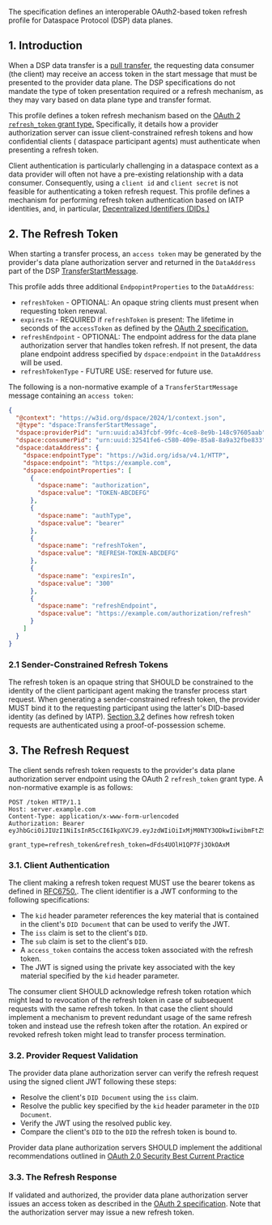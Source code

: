 The specification defines an interoperable OAuth2-based token refresh profile for Dataspace Protocol (DSP) data planes.

## 1. Introduction

When a DSP data transfer is
a [pull transfer](https://docs.internationaldataspaces.org/ids-knowledgebase/v/dataspace-protocol/transfer-process/transfer.process.protocol#id-1.1.2-data-transfer-types),
the requesting data consumer (the client) may receive an access token in the start message that must be presented to the
provider data plane. The DSP specifications do not mandate the type of token presentation required or a refresh
mechanism, as they may vary based on data plane type and transfer format.

This profile defines a token refresh mechanism based on
the [OAuth 2 `refresh_token` grant type.](https://datatracker.ietf.org/doc/html/rfc6749#section-6) Specifically, it
details how a provider authorization server can issue client-constrained refresh tokens and how confidential clients (
dataspace participant agents) must authenticate when presenting a refresh token.

Client authentication is particularly challenging in a dataspace context as a data provider will often not have a
pre-existing relationship with a data consumer. Consequently, using a `client id` and `client secret` is not feasible
for authenticating a token refresh request. This profile defines a mechanism for performing refresh token authentication
based on IATP identities, and, in particular, [Decentralized Identifiers (DIDs.)](https://www.w3.org/TR/did-core/)

## 2. The Refresh Token

When starting a transfer process, an `access token` may be generated by the provider's data plane authorization server
and returned in the `DataAddress` part of the
DSP [TransferStartMessage](https://docs.internationaldataspaces.org/ids-knowledgebase/v/dataspace-protocol/transfer-process/transfer.process.protocol#id-2.2-transfer-start-message).

This profile adds three additional `EndpopintProperties` to the `DataAddress`:

- `refreshToken` - OPTIONAL: An opaque string clients must present when requesting token renewal.
- `expiresIn` - REQUIRED if `refreshToken` is present: The lifetime in seconds of the `accessToken` as defined by
  the [OAuth 2 specification.](https://datatracker.ietf.org/doc/html/rfc6749#section-4.2.2)
- `refreshEndpoint` - OPTIONAL: The endpoint address for the data plane authorization server that handles token refresh.
  If not present, the data plane endpoint address specified by `dspace:endpoint` in the `DataAddress` will be used.
- `refreshTokenType` - FUTURE USE: reserved for future use.

The following is a non-normative example of a `TransferStartMessage` message containing an `access token`:

```json
{
  "@context": "https://w3id.org/dspace/2024/1/context.json",
  "@type": "dspace:TransferStartMessage",
  "dspace:providerPid": "urn:uuid:a343fcbf-99fc-4ce8-8e9b-148c97605aab",
  "dspace:consumerPid": "urn:uuid:32541fe6-c580-409e-85a8-8a9a32fbe833",
  "dspace:dataAddress": {
    "dspace:endpointType": "https://w3id.org/idsa/v4.1/HTTP",
    "dspace:endpoint": "https://example.com",
    "dspace:endpointProperties": [
      {
        "dspace:name": "authorization",
        "dspace:value": "TOKEN-ABCDEFG"
      },
      {
        "dspace:name": "authType",
        "dspace:value": "bearer"
      },
      {
        "dspace:name": "refreshToken",
        "dspace:value": "REFRESH-TOKEN-ABCDEFG"
      },
      {
        "dspace:name": "expiresIn",
        "dspace:value": "300"
      },
      {
        "dspace:name": "refreshEndpoint",
        "dspace:value": "https://example.com/authorization/refresh"
      }
    ]
  }
}
```

### 2.1 Sender-Constrained Refresh Tokens

The refresh token is an opaque string that SHOULD be constrained to the identity of the client participant agent making
the transfer process start request. When generating a sender-constrained refresh token, the provider MUST bind it to the
requesting participant using the latter's DID-based identity (as defined by
IATP).  [Section 3.2](#3.2-provider-request-validation) defines how refresh token requests are authenticated using a
proof-of-possession scheme.

## 3. The Refresh Request

The client sends refresh token requests to the provider's data plane authorization server endpoint using the OAuth
2 `refresh_token` grant type. A non-normative example is as follows:

```
POST /token HTTP/1.1
Host: server.example.com
Content-Type: application/x-www-form-urlencoded
Authorization: Bearer eyJhbGciOiJIUzI1NiIsInR5cCI6IkpXVCJ9.eyJzdWIiOiIxMjM0NTY3ODkwIiwibmFtZSI6IkpvaG4gRG9lIiwiaWF0IjoxNTE2MjM5MDIyfQ.SflKxwRJSMeKKF2QT4fwpMeJf36POk6yJV_adQssw5c

grant_type=refresh_token&refresh_token=dFds4UOlH1QP7Fj3OkOAxM
```

### 3.1. Client Authentication

The client making a refresh token request MUST use the bearer tokens as defined
in [RFC6750.](https://datatracker.ietf.org/doc/html/rfc6750). The client identifier is a JWT conforming to the
following specifications:

- The `kid` header parameter references the key material that is contained in the client's `DID Document` that can be
  used to verify the JWT.
- The `iss` claim is set to the client's `DID`.
- The `sub` claim is set to the client's `DID`.
- A `access_token` contains the access token associated with the refresh token.
- The JWT is signed using the private key associated with the key material specified by the `kid` header parameter.

The consumer client SHOULD acknowledge refresh token rotation which might lead to revocation of the refresh token in case of subsequent 
requests with the same refresh token. In that case the client should implement a mechanism to prevent redundant usage of the same refresh 
token and instead use the refresh token after the rotation. An expired or revoked refresh token might lead to transfer process termination.

### 3.2. Provider Request Validation

The provider data plane authorization server can verify the refresh request using the signed client JWT following these
steps:

- Resolve the client's `DID Document` using the `iss` claim.
- Resolve the public key specified by the `kid` header parameter in the `DID Document`.
- Verify the JWT using the resolved public key.
- Compare the client's `DID` to the `DID` the refresh token is bound to.

Provider data plane authorization servers SHOULD implement the additional recommendations outlined
in [OAuth 2.0 Security Best Current Practice](https://datatracker.ietf.org/doc/html/draft-ietf-oauth-security-topics#section-4.14)

### 3.3. The Refresh Response

If validated and authorized, the provider data plane authorization server issues an access token as described in
the [OAuth 2 specification](https://datatracker.ietf.org/doc/html/rfc6749#section-5.1). Note that the authorization
server may issue a new refresh token.


